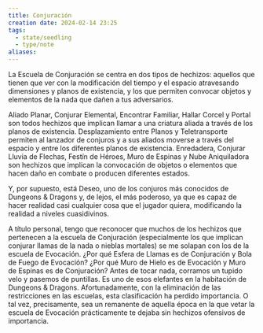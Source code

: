 ```yaml
---
title: Conjuración
creation date: 2024-02-14 23:25
tags:
  - state/seedling
  - type/note
aliases:
---
```

La Escuela de Conjuración se centra en dos tipos de hechizos: aquellos que tienen que ver con la modificación del tiempo y el espacio atravesando dimensiones y planos de existencia, y los que permiten convocar objetos y elementos de la nada que dañen a tus adversarios.  
  
Aliado Planar, Conjurar Elemental, Encontrar Familiar, Hallar Corcel y Portal son todos hechizos que implican llamar a una criatura aliada a través de los planos de existencia. Desplazamiento entre Planos y Teletransporte permiten al lanzador de conjuros y a sus aliados moverse a través del espacio y entre los diferentes planos de existencia. Enredadera, Conjurar Lluvia de Flechas, Festín de Héroes, Muro de Espinas y Nube Aniquiladora son hechizos que implican la convocación de objetos o elementos que hacen daño en combate o producen diferentes estados.  
  
Y, por supuesto, está Deseo, uno de los conjuros más conocidos de Dungeons & Dragons y, de lejos, el más poderoso, ya que es capaz de hacer realidad casi cualquier cosa que el jugador quiera, modificando la realidad a niveles cuasidivinos.  
  
A título personal, tengo que reconocer que muchos de los hechizos que pertenecen a la escuela de Conjuración (especialmente los que implican conjurar llamas de la nada o nieblas mortales) se me solapan con los de la escuela de Evocación. ¿Por qué Esfera de Llamas es de Conjuración y Bola de Fuego de Evocación? ¿Por qué Muro de Hielo es de Evocación y Muro de Espinas es de Conjuración? Antes de tocar nada, corramos un tupido velo y pasemos de puntillas. Es uno de esos elefantes en la habitación de Dungeons & Dragons. Afortunadamente, con la eliminación de las restricciones en las escuelas, esta clasificación ha perdido importancia. O tal vez, precisamente, sea un remanente de aquella época en la que vetar la escuela de Evocación prácticamente te dejaba sin hechizos ofensivos de importancia.